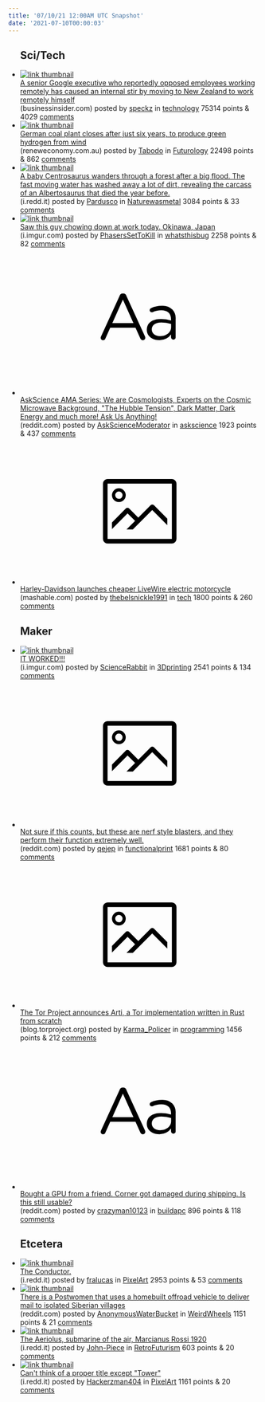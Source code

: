 ```yaml
---
title: '07/10/21 12:00AM UTC Snapshot'
date: '2021-07-10T00:00:03'
---
```

<ul>
<h2>Sci/Tech</h2>

<li><a href='https://www.businessinsider.com/google-exec-reportedly-working-remote-after-opposing-it-for-staff-2021-7'><img src='https://b.thumbs.redditmedia.com/w5vhCai54swRG4ukFDMrk3Q941Kzy5USqkuo1i0IHuY.jpg' alt='link thumbnail'></a><div><div class='linkTitle'><a href='https://www.businessinsider.com/google-exec-reportedly-working-remote-after-opposing-it-for-staff-2021-7'>A senior Google executive who reportedly opposed employees working remotely has caused an internal stir by moving to New Zealand to work remotely himself</a></div>(businessinsider.com) posted by <a href='https://www.reddit.com/user/speckz'>speckz</a> in <a href='https://www.reddit.com/r/technology'>technology</a> 75314 points & 4029 <a href='https://www.reddit.com/r/technology/comments/ogumzn/a_senior_google_executive_who_reportedly_opposed/'>comments</a></div></li>

<li><a href='https://reneweconomy.com.au/german-coal-plant-closes-after-just-six-years-to-produce-green-hydrogen-from-wind/'><img src='https://a.thumbs.redditmedia.com/IjrrfWx36Z9EvzMrLTzo0nJtf8G2-12L7fBXn5w8E78.jpg' alt='link thumbnail'></a><div><div class='linkTitle'><a href='https://reneweconomy.com.au/german-coal-plant-closes-after-just-six-years-to-produce-green-hydrogen-from-wind/'>German coal plant closes after just six years, to produce green hydrogen from wind</a></div>(reneweconomy.com.au) posted by <a href='https://www.reddit.com/user/Tabodo'>Tabodo</a> in <a href='https://www.reddit.com/r/Futurology'>Futurology</a> 22498 points & 862 <a href='https://www.reddit.com/r/Futurology/comments/ogu2zr/german_coal_plant_closes_after_just_six_years_to/'>comments</a></div></li>

<li><a href='https://i.redd.it/v5tyx23ir7a71.jpg'><img src='https://b.thumbs.redditmedia.com/jHGULbeaLI7SuS7WVftvAF7AOJuLGJli6NUx0tW38Fo.jpg' alt='link thumbnail'></a><div><div class='linkTitle'><a href='https://i.redd.it/v5tyx23ir7a71.jpg'>A baby Centrosaurus wanders through a forest after a big flood. The fast moving water has washed away a lot of dirt, revealing the carcass of an Albertosaurus that died the year before.</a></div>(i.redd.it) posted by <a href='https://www.reddit.com/user/Pardusco'>Pardusco</a> in <a href='https://www.reddit.com/r/Naturewasmetal'>Naturewasmetal</a> 3084 points & 33 <a href='https://www.reddit.com/r/Naturewasmetal/comments/ogz5hy/a_baby_centrosaurus_wanders_through_a_forest/'>comments</a></div></li>

<li><a href='https://i.imgur.com/5nm6PAZ.jpg'><img src='https://b.thumbs.redditmedia.com/rTVWSaXS64GrDExTv8cjmhfWSpV3wIUc1pde6n7lQaU.jpg' alt='link thumbnail'></a><div><div class='linkTitle'><a href='https://i.imgur.com/5nm6PAZ.jpg'>Saw this guy chowing down at work today. Okinawa, Japan</a></div>(i.imgur.com) posted by <a href='https://www.reddit.com/user/PhasersSetToKill'>PhasersSetToKill</a> in <a href='https://www.reddit.com/r/whatsthisbug'>whatsthisbug</a> 2258 points & 82 <a href='https://www.reddit.com/r/whatsthisbug/comments/ogk8y6/saw_this_guy_chowing_down_at_work_today_okinawa/'>comments</a></div></li>

<li><a href='https://www.reddit.com/r/askscience/comments/oguw1w/askscience_ama_series_we_are_cosmologists_experts/'><svg version='1.1' viewBox='-34 -12 104 64' preserveAspectRatio='xMidYMid slice' xmlns='http://www.w3.org/2000/svg' xmlns:xlink='http://www.w3.org/1999/xlink'>
    <title>text link thumbnail</title>
    <path d='M12.19,8.84a1.45,1.45,0,0,0-1.4-1h-.12a1.46,1.46,0,0,0-1.42,1L1.14,26.56a1.29,1.29,0,0,0-.14.59,1,1,0,0,0,1,1,1.12,1.12,0,0,0,1.08-.77l2.08-4.65h11l2.08,4.59a1.24,1.24,0,0,0,1.12.83,1.08,1.08,0,0,0,1.08-1.08,1.64,1.64,0,0,0-.14-.57ZM6.08,20.71l4.59-10.22,4.6,10.22Z'>
    </path>
    <path d='M32.24,14.78A6.35,6.35,0,0,0,27.6,13.2a11.36,11.36,0,0,0-4.7,1,1,1,0,0,0-.58.89,1,1,0,0,0,.94.92,1.23,1.23,0,0,0,.39-.08,8.87,8.87,0,0,1,3.72-.81c2.7,0,4.28,1.33,4.28,3.92v.5a15.29,15.29,0,0,0-4.42-.61c-3.64,0-6.14,1.61-6.14,4.64v.05c0,2.95,2.7,4.48,5.37,4.48a6.29,6.29,0,0,0,5.19-2.48V26.9a1,1,0,0,0,1,1,1,1,0,0,0,1-1.06V19A5.71,5.71,0,0,0,32.24,14.78Zm-.56,7.7c0,2.28-2.17,3.89-4.81,3.89-1.94,0-3.61-1.06-3.61-2.86v-.06c0-1.8,1.5-3,4.2-3a15.2,15.2,0,0,1,4.22.61Z'>
    </path>
    </svg></a><div><div class='linkTitle'><a href='https://www.reddit.com/r/askscience/comments/oguw1w/askscience_ama_series_we_are_cosmologists_experts/'>AskScience AMA Series: We are Cosmologists, Experts on the Cosmic Microwave Background, "The Hubble Tension", Dark Matter, Dark Energy and much more! Ask Us Anything!</a></div>(reddit.com) posted by <a href='https://www.reddit.com/user/AskScienceModerator'>AskScienceModerator</a> in <a href='https://www.reddit.com/r/askscience'>askscience</a> 1923 points & 437 <a href='https://www.reddit.com/r/askscience/comments/oguw1w/askscience_ama_series_we_are_cosmologists_experts/'>comments</a></div></li>

<li><a href='https://mashable.com/article/harley-davidson-cheaper-electric-motorcycle-livewire-one'><svg version='1.1' viewBox='-34 -14 104 64' preserveAspectRatio='xMidYMid meet' xmlns='http://www.w3.org/2000/svg' xmlns:xlink='http://www.w3.org/1999/xlink'>
    <title>link thumbnail</title>
    <path d='M32,4H4A2,2,0,0,0,2,6V30a2,2,0,0,0,2,2H32a2,2,0,0,0,2-2V6A2,2,0,0,0,32,4ZM4,30V6H32V30Z'></path>
    <path d='M8.92,14a3,3,0,1,0-3-3A3,3,0,0,0,8.92,14Zm0-4.6A1.6,1.6,0,1,1,7.33,11,1.6,1.6,0,0,1,8.92,9.41Z'></path>
    <path d='M22.78,15.37l-5.4,5.4-4-4a1,1,0,0,0-1.41,0L5.92,22.9v2.83l6.79-6.79L16,22.18l-3.75,3.75H15l8.45-8.45L30,24V21.18l-5.81-5.81A1,1,0,0,0,22.78,15.37Z'></path>
    </svg></a><div><div class='linkTitle'><a href='https://mashable.com/article/harley-davidson-cheaper-electric-motorcycle-livewire-one'>Harley-Davidson launches cheaper LiveWire electric motorcycle</a></div>(mashable.com) posted by <a href='https://www.reddit.com/user/thebelsnickle1991'>thebelsnickle1991</a> in <a href='https://www.reddit.com/r/tech'>tech</a> 1800 points & 260 <a href='https://www.reddit.com/r/tech/comments/ogtwtt/harleydavidson_launches_cheaper_livewire_electric/'>comments</a></div></li>

<h2>Maker</h2>

<li><a href='https://i.imgur.com/c8IQ3Wp.jpg'><img src='https://b.thumbs.redditmedia.com/r9dkQUajoFdw6cHwi9DIGu4GlTOo2s6gPxtUhnu89sM.jpg' alt='link thumbnail'></a><div><div class='linkTitle'><a href='https://i.imgur.com/c8IQ3Wp.jpg'>IT WORKED!!!</a></div>(i.imgur.com) posted by <a href='https://www.reddit.com/user/ScienceRabbit'>ScienceRabbit</a> in <a href='https://www.reddit.com/r/3Dprinting'>3Dprinting</a> 2541 points & 134 <a href='https://www.reddit.com/r/3Dprinting/comments/ogtgll/it_worked/'>comments</a></div></li>

<li><a href='https://www.reddit.com/gallery/ogvvqo'><svg version='1.1' viewBox='-34 -14 104 64' preserveAspectRatio='xMidYMid meet' xmlns='http://www.w3.org/2000/svg' xmlns:xlink='http://www.w3.org/1999/xlink'>
    <title>link thumbnail</title>
    <path d='M32,4H4A2,2,0,0,0,2,6V30a2,2,0,0,0,2,2H32a2,2,0,0,0,2-2V6A2,2,0,0,0,32,4ZM4,30V6H32V30Z'></path>
    <path d='M8.92,14a3,3,0,1,0-3-3A3,3,0,0,0,8.92,14Zm0-4.6A1.6,1.6,0,1,1,7.33,11,1.6,1.6,0,0,1,8.92,9.41Z'></path>
    <path d='M22.78,15.37l-5.4,5.4-4-4a1,1,0,0,0-1.41,0L5.92,22.9v2.83l6.79-6.79L16,22.18l-3.75,3.75H15l8.45-8.45L30,24V21.18l-5.81-5.81A1,1,0,0,0,22.78,15.37Z'></path>
    </svg></a><div><div class='linkTitle'><a href='https://www.reddit.com/gallery/ogvvqo'>Not sure if this counts, but these are nerf style blasters, and they perform their function extremely well.</a></div>(reddit.com) posted by <a href='https://www.reddit.com/user/qejep'>qejep</a> in <a href='https://www.reddit.com/r/functionalprint'>functionalprint</a> 1681 points & 80 <a href='https://www.reddit.com/r/functionalprint/comments/ogvvqo/not_sure_if_this_counts_but_these_are_nerf_style/'>comments</a></div></li>

<li><a href='https://blog.torproject.org/announcing-arti'><svg version='1.1' viewBox='-34 -14 104 64' preserveAspectRatio='xMidYMid meet' xmlns='http://www.w3.org/2000/svg' xmlns:xlink='http://www.w3.org/1999/xlink'>
    <title>link thumbnail</title>
    <path d='M32,4H4A2,2,0,0,0,2,6V30a2,2,0,0,0,2,2H32a2,2,0,0,0,2-2V6A2,2,0,0,0,32,4ZM4,30V6H32V30Z'></path>
    <path d='M8.92,14a3,3,0,1,0-3-3A3,3,0,0,0,8.92,14Zm0-4.6A1.6,1.6,0,1,1,7.33,11,1.6,1.6,0,0,1,8.92,9.41Z'></path>
    <path d='M22.78,15.37l-5.4,5.4-4-4a1,1,0,0,0-1.41,0L5.92,22.9v2.83l6.79-6.79L16,22.18l-3.75,3.75H15l8.45-8.45L30,24V21.18l-5.81-5.81A1,1,0,0,0,22.78,15.37Z'></path>
    </svg></a><div><div class='linkTitle'><a href='https://blog.torproject.org/announcing-arti'>The Tor Project announces Arti, a Tor implementation written in Rust from scratch</a></div>(blog.torproject.org) posted by <a href='https://www.reddit.com/user/Karma_Policer'>Karma_Policer</a> in <a href='https://www.reddit.com/r/programming'>programming</a> 1456 points & 212 <a href='https://www.reddit.com/r/programming/comments/ogw5o7/the_tor_project_announces_arti_a_tor/'>comments</a></div></li>

<li><a href='https://www.reddit.com/r/buildapc/comments/oh1902/bought_a_gpu_from_a_friend_corner_got_damaged/'><svg version='1.1' viewBox='-34 -12 104 64' preserveAspectRatio='xMidYMid slice' xmlns='http://www.w3.org/2000/svg' xmlns:xlink='http://www.w3.org/1999/xlink'>
    <title>text link thumbnail</title>
    <path d='M12.19,8.84a1.45,1.45,0,0,0-1.4-1h-.12a1.46,1.46,0,0,0-1.42,1L1.14,26.56a1.29,1.29,0,0,0-.14.59,1,1,0,0,0,1,1,1.12,1.12,0,0,0,1.08-.77l2.08-4.65h11l2.08,4.59a1.24,1.24,0,0,0,1.12.83,1.08,1.08,0,0,0,1.08-1.08,1.64,1.64,0,0,0-.14-.57ZM6.08,20.71l4.59-10.22,4.6,10.22Z'>
    </path>
    <path d='M32.24,14.78A6.35,6.35,0,0,0,27.6,13.2a11.36,11.36,0,0,0-4.7,1,1,1,0,0,0-.58.89,1,1,0,0,0,.94.92,1.23,1.23,0,0,0,.39-.08,8.87,8.87,0,0,1,3.72-.81c2.7,0,4.28,1.33,4.28,3.92v.5a15.29,15.29,0,0,0-4.42-.61c-3.64,0-6.14,1.61-6.14,4.64v.05c0,2.95,2.7,4.48,5.37,4.48a6.29,6.29,0,0,0,5.19-2.48V26.9a1,1,0,0,0,1,1,1,1,0,0,0,1-1.06V19A5.71,5.71,0,0,0,32.24,14.78Zm-.56,7.7c0,2.28-2.17,3.89-4.81,3.89-1.94,0-3.61-1.06-3.61-2.86v-.06c0-1.8,1.5-3,4.2-3a15.2,15.2,0,0,1,4.22.61Z'>
    </path>
    </svg></a><div><div class='linkTitle'><a href='https://www.reddit.com/r/buildapc/comments/oh1902/bought_a_gpu_from_a_friend_corner_got_damaged/'>Bought a GPU from a friend. Corner got damaged during shipping. Is this still usable?</a></div>(reddit.com) posted by <a href='https://www.reddit.com/user/crazyman10123'>crazyman10123</a> in <a href='https://www.reddit.com/r/buildapc'>buildapc</a> 896 points & 118 <a href='https://www.reddit.com/r/buildapc/comments/oh1902/bought_a_gpu_from_a_friend_corner_got_damaged/'>comments</a></div></li>

<h2>Etcetera</h2>

<li><a href='https://i.redd.it/0cr796s8a5a71.png'><img src='https://b.thumbs.redditmedia.com/2_qIGFN1YL9vr72XEB2cihp4fGUaTaB53KWWVzBNmAs.jpg' alt='link thumbnail'></a><div><div class='linkTitle'><a href='https://i.redd.it/0cr796s8a5a71.png'>The Conductor.</a></div>(i.redd.it) posted by <a href='https://www.reddit.com/user/fralucas'>fralucas</a> in <a href='https://www.reddit.com/r/PixelArt'>PixelArt</a> 2953 points & 53 <a href='https://www.reddit.com/r/PixelArt/comments/ogr1kh/the_conductor/'>comments</a></div></li>

<li><a href='https://www.reddit.com/gallery/ogvzez'><img src='https://b.thumbs.redditmedia.com/3t-s2my4fKH_itOcvLuBvIs1lqVgkKzr-agUQqr7upw.jpg' alt='link thumbnail'></a><div><div class='linkTitle'><a href='https://www.reddit.com/gallery/ogvzez'>There is a Postwomen that uses a homebuilt offroad vehicle to deliver mail to isolated Siberian villages</a></div>(reddit.com) posted by <a href='https://www.reddit.com/user/AnonymousWaterBucket'>AnonymousWaterBucket</a> in <a href='https://www.reddit.com/r/WeirdWheels'>WeirdWheels</a> 1151 points & 21 <a href='https://www.reddit.com/r/WeirdWheels/comments/ogvzez/there_is_a_postwomen_that_uses_a_homebuilt/'>comments</a></div></li>

<li><a href='https://i.redd.it/bdz40ybqu6a71.jpg'><img src='https://b.thumbs.redditmedia.com/wIBfj0jk-L0XDL4tj9QwGSgHOoKUOo7NoCaRzJekTzA.jpg' alt='link thumbnail'></a><div><div class='linkTitle'><a href='https://i.redd.it/bdz40ybqu6a71.jpg'>The Aeriolus, submarine of the air, Marcianus Rossi 1920</a></div>(i.redd.it) posted by <a href='https://www.reddit.com/user/John-Piece'>John-Piece</a> in <a href='https://www.reddit.com/r/RetroFuturism'>RetroFuturism</a> 603 points & 20 <a href='https://www.reddit.com/r/RetroFuturism/comments/ogvixl/the_aeriolus_submarine_of_the_air_marcianus_rossi/'>comments</a></div></li>

<li><a href='https://i.redd.it/4h25jrkef4a71.png'><img src='https://b.thumbs.redditmedia.com/vWfr3whxtd8DdYQkRYKFvuPgrls2qtcxkXX7vmMLj7U.jpg' alt='link thumbnail'></a><div><div class='linkTitle'><a href='https://i.redd.it/4h25jrkef4a71.png'>Can't think of a proper title except "Tower"</a></div>(i.redd.it) posted by <a href='https://www.reddit.com/user/Hackerzman404'>Hackerzman404</a> in <a href='https://www.reddit.com/r/PixelArt'>PixelArt</a> 1161 points & 20 <a href='https://www.reddit.com/r/PixelArt/comments/ogosz7/cant_think_of_a_proper_title_except_tower/'>comments</a></div></li>

</ul>
